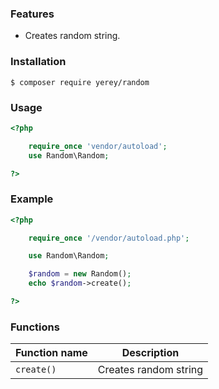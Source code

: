 ### Features

- Creates random string.


### Installation

`$ composer require yerey/random`


### Usage

```php
<?php

	require_once 'vendor/autoload';
	use Random\Random;

?>
```

### Example

```php
<?php

    require_once '/vendor/autoload.php';

    use Random\Random;

    $random = new Random();
    echo $random->create();

?>
```

### Functions

| Function name | Description                    |
| ------------- | ------------------------------ |
| `create()`      | Creates random string|
